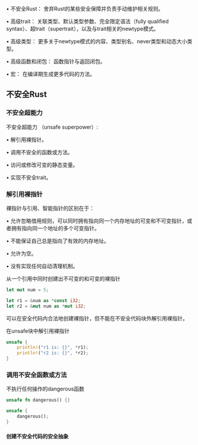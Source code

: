 • 不安全Rust： 舍弃Rust的某些安全保障并负责手动维护相关规则。

• 高级trait： 关联类型、默认类型参数、完全限定语法（fully qualified syntax）、超trait（supertrait），以及与trait相关的newtype模式。

• 高级类型： 更多关于newtype模式的内容、类型别名、never类型和动态大小类型。

• 高级函数和闭包： 函数指针与返回闭包。

• 宏： 在编译期生成更多代码的方法。

## 不安全Rust

### 不安全超能力

不安全超能力 （unsafe superpower）:

• 解引用裸指针。

• 调用不安全的函数或方法。

• 访问或修改可变的静态变量。

• 实现不安全trait。

### 解引用裸指针

裸指针与引用、智能指针的区别在于：

• 允许忽略借用规则，可以同时拥有指向同一个内存地址的可变和不可变指针，或者拥有指向同一个地址的多个可变指针。

• 不能保证自己总是指向了有效的内存地址。

• 允许为空。

• 没有实现任何自动清理机制。

从一个引用中同时创建出不可变的和可变的裸指针

```rust
let mut num = 5;

let r1 = &num as *const i32;
let r2 = &mut num as *mut i32;
```

可以在安全代码内合法地创建裸指针，但不能在不安全代码块外解引用裸指针。

在unsafe块中解引用裸指针

```rust
unsafe {
    println!("r1 is: {}", *r1);
    println!("r2 is: {}", *r2);
}
```

### 调用不安全函数或方法

不执行任何操作的dangerous函数

```rust
unsafe fn dangerous() {}

unsafe {
    dangerous();
}
```

#### 创建不安全代码的安全抽象